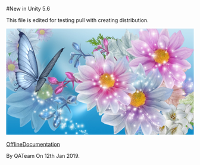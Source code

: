#New in Unity 5.6

This file is edited for testing pull with creating distribution.


![abc](Images/301805_5c7e16979493a7116070b989.jpg)

[OfflineDocumentation](OfflineDocumentation.md)

By QATeam
On 12th Jan 2019.
